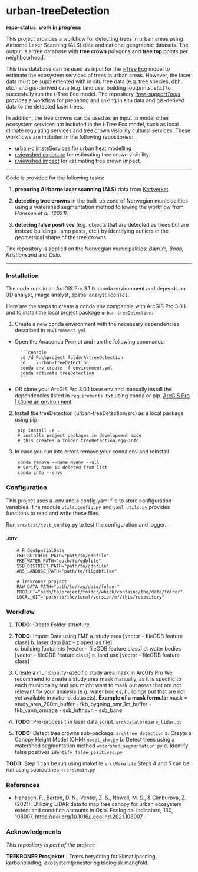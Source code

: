 urban-treeDetection 
==============================

**repo-status: work in progress**

This project provides a workflow for detecting trees in urban areas using Airborne Laser Scanning (ALS) data and national geographic datasets. The output is a tree database with **tree crown** polygons and **tree top** points per neighbourhood. 

This tree database can be used as input for the [i-Tree Eco](https://www.itreetools.org/tools/i-tree-eco) model to estimate the ecosystem services of trees in urban areas. However, the laser data must be supplemented with in situ tree data (e.g. tree species, dbh, etc.) and gis-derived data (e.g. land use, building footprints, etc.) to succesfully run the i-Tree Eco model. The repository *[itree-supportTools](https://github.com/ac-willeke/itree-supportTools)* provides a workflow for preparing and linking in situ data and gis-derived data to the detected laser trees. 

In addition, the tree crowns can be used as an input to model other ecosystem services not included in the i-Tree Eco model, such as   local climate regulating services and tree crown visibility cultural services. These workflows are included in the following repositories:

- [urban-climateServices](<https://github.com/ac-willeke>) for urban heat modelling
- [r.viewshed.exposure](<https://github.com/OSGeo/grass-addons/tree/grass8/src/raster/r.viewshed.exposure>) for estimating tree crown visibility.
- [r.viewshed.impact](https://github.com/zofie-cimburova/r.viewshed.impact) for estimating tree crown impact. 


------------

Code is provided for the following tasks:

1. **preparing Airborne laser scanning (ALS)** data from [Kartverket](https://hoydedata.no/).
2. **detecting tree crowns** in the built-up zone of Norwegian municipalities using a watershed segmentation method following the workflow from *Hanssen et al. (2021)*.

3. **detecing false positives**  (e.g. objects that are detected as trees but are instead buildings, lamp posts, etc.) by identifying outliers in the geometrical shape of the tree crowns.
   

The repository is applied on the Norwegian municipalities: *Bærum, Bodø, Kristiansand* and *Oslo.* 

------------
### Installation 

The code runs in an ArcGIS Pro 3.1.0. conda environment and depends on 3D analyst, image analyst, spatial analyst licenses. 

Here are the steps to create a conda env compatible with ArcGIS Pro 3.0.1 and to install the local project package `urban-treeDetection`:

1. Create a new conda environment with the necessary dependencies described in `environment.yml`
- Open the Anaconda Prompt and run the following commands:
    
        ```console
        cd /d P:\%project_folder%\treeDetection
        cd ...\urban-treeDetection
        conda env create -f environment.yml
        conda activate treeDetection
        ```
 
- OR clone your ArcGIS Pro 3.0.1 base env and manually install the dependencies listed in `requirements.txt` using conda or pip. [ArcGIS Pro | Clone an environment](<https://pro.arcgis.com/en/pro-app/latest/arcpy/get-started/clone-an-environment.htm>)

2. Install the treeDetection (urban-treeDetection/src) as a local package using pip:

        pip install -e .
        # installs project packages in development mode 
        # this creates a folder treeDetection.egg-info

3. In case you run into errors remove your conda env and reinstall 

        conda remove --name myenv --all
        # verify name is deleted from list
        conda info --envs

### Configuration
This project uses a .env and a config.yaml file to store configuration variables. The module `utils.config.py` and `yaml_utils.py` provides functions to read and write these files.

Run `src/test/test_config.py` to test the configuration and logger.

#### .env
        # R GeoSpatialData
        FKB_BUILDING_PATH="path/to/gdbfile"
        FKB_WATER_PATH="path/to/gdbfile"
        SSB_DISTRICT_PATH="path/to/gdbfile"
        AR5_LANDUSE_PATH="path/to/filgdbfilee"

        # Trekroner project 
        RAW_DATA_PATH="path/to/raw/data/folder"
        PROJECT="path/to/project/folder/which/contains/the/data/folder"   
        LOCAL_GIT="path/to/the/local/version/of/this/repository" 

        
### Workflow

1. **TODO:** Create Folder structure

2. **TODO:** Import Data using FME
a. study area [vector - fileGDB feature class]
b. laser data [laz - zipped las file]  
c. building footprints [vector - fileGDB feature class]
d. water bodies [vector - fileGDB feature class]
e. land use [vector - fileGDB feature class]

2. Create a municipality-specific study area mask in ArcGIS Pro 
We recommend to create a study area mask manually, as it is specific to each municipality and you might want to mask out areas that are not relevant for your analysis (e.g. water bodies, buildings but that are not yet available in national datasets). 
**Example of a mask formula:**
mask = study_area_200m_buffer - fkb_bygning_omr_1m_buffer - fkb_vann_omrade - ssb_lufthavn - ssb_bane 

4. **TODO:** Pre-process the laser data
script: `src\data\prepare_lidar.py`

5. **TODO:** Detect tree crowns
sub-package: `src\tree_detection`
a. Create a Canopy Height Model (CHM) `model_chm.py`
b. Detect trees using a watershed segmentation method `watershed_segmentation.py`
c. Identify false positives `identify_false_positives.py`

**TODO:**
Step 1 can be run using makefile `src\Makefile`
Steps 4 and 5 can be run using subroutines in `src\main.py`
### References 
- Hanssen, F., Barton, D. N., Venter, Z. S., Nowell, M. S., & Cimburova, Z. (2021). Utilizing LiDAR data to map tree canopy for urban ecosystem extent and condition accounts in Oslo. Ecological Indicators, 130, 108007. https://doi.org/10.1016/j.ecolind.2021.108007

### Acknowledgments

*This repository is part of the project:*

**TREKRONER Prosjektet** | Trærs betydning for klimatilpasning, karbonbinding, økosystemtjenester og biologisk mangfold. 


